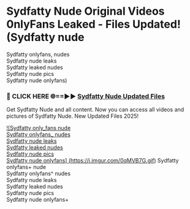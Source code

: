 # Sydfatty Nude Original Videos 0nlyFans Leaked - Files Updated! (Sydfatty nude<br>

Sydfatty onlyfans, nudes<br>
Sydfatty nude leaks<br>
Sydfatty leaked nudes<br>
Sydfatty nude pics<br>
Sydfatty nude onlyfans)

<h3>🔴 CLICK HERE 🌐==►► <a href="https://tinyurl.com/leaks-videos" rel="nofollow">Sydfatty Nude Updated Files</a></h3>

Get Sydfatty Nude and all content. Now you can access all videos and pictures of Sydfatty Nude. New Updated Files 2025!

[![Sydfatty only_fans nude<br>
Sydfatty onlyfans_ nudes<br>
Sydfatty nude leaks<br>
Sydfatty leaked nudes<br>
Sydfatty nude pics<br>
Sydfatty nude onlyfans]
(https://i.imgur.com/0qMVB7G.gif)](https://tinyurl.com/leaks-videos)
Sydfatty onlyfans+ nude<br>
Sydfatty onlyfans^ nudes<br>
Sydfatty nude leaks<br>
Sydfatty leaked nudes<br>
Sydfatty nude pics<br>
Sydfatty nude onlyfans+